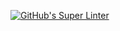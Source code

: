 [![GitHub's Super Linter](https://github.com/ICS4U-Programming-Kent-Gatera/Unit1-03-Java-Microwave/workflows/GitHub's%20Super%20Linter/badge.svg)](https://github.com/ICS4U-Programming-Kent-Gatera/Unit1-03-Java-Microwave/actions)
